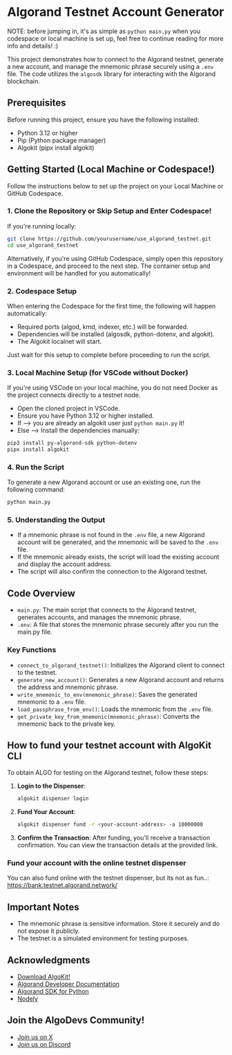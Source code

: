 # Algorand Testnet Account Generator

NOTE: before jumping in, it's as simple as `python main.py` when you codespace or local machine is set up, feel free to continue reading for more info and details! :) 

This project demonstrates how to connect to the Algorand testnet, generate a new account, and manage the mnemonic phrase securely using a `.env` file. The code utilizes the `algosdk` library for interacting with the Algorand blockchain.

## Prerequisites

Before running this project, ensure you have the following installed:

- Python 3.12 or higher
- Pip (Python package manager)
- Algokit (pipx install algokit)

## Getting Started (Local Machine or Codespace!)

Follow the instructions below to set up the project on your Local Machine or GitHub Codespace.

### 1. Clone the Repository or Skip Setup and Enter Codespace!

If you're running locally:

```bash
git clone https://github.com/yourusername/use_algorand_testnet.git
cd use_algorand_testnet
```

Alternatively, if you're using GitHub Codespace, simply open this repository in a Codespace, and proceed to the next step. The container setup and environment will be handled for you automatically!

### 2. Codespace Setup

When entering the Codespace for the first time, the following will happen automatically:

- Required ports (algod, kmd, indexer, etc.) will be forwarded.
- Dependencies will be installed (algosdk, python-dotenv, and algokit).
- The Algokit localnet will start.

Just wait for this setup to complete before proceeding to run the script.

### 3. Local Machine Setup (for VSCode without Docker)

If you're using VSCode on your local machine, you do not need Docker as the project connects directly to a testnet node.

- Open the cloned project in VSCode.
- Ensure you have Python 3.12 or higher installed.
- If --> you are already an algokit user just `python main.py` it!
- Else --> Install the dependencies manually:

```bash
pip3 install py-algorand-sdk python-dotenv
pipx install algokit
```

### 4. Run the Script

To generate a new Algorand account or use an existing one, run the following command:

```bash
python main.py
```

### 5. Understanding the Output

- If a mnemonic phrase is not found in the `.env` file, a new Algorand account will be generated, and the mnemonic will be saved to the `.env` file.
- If the mnemonic already exists, the script will load the existing account and display the account address.
- The script will also confirm the connection to the Algorand testnet.

## Code Overview

- `main.py`: The main script that connects to the Algorand testnet, generates accounts, and manages the mnemonic phrase.
- `.env`: A file that stores the mnemonic phrase securely after you run the main.py file.

### Key Functions

- `connect_to_algorand_testnet()`: Initializes the Algorand client to connect to the testnet.
- `generate_new_account()`: Generates a new Algorand account and returns the address and mnemonic phrase.
- `write_mnemonic_to_env(mnemonic_phrase)`: Saves the generated mnemonic to a `.env` file.
- `load_passphrase_from_env()`: Loads the mnemonic from the `.env` file.
- `get_private_key_from_mnemonic(mnemonic_phrase)`: Converts the mnemonic back to the private key.

## How to fund your testnet account with AlgoKit CLI

To obtain ALGO for testing on the Algorand testnet, follow these steps:

1. **Login to the Dispenser**:
   ```bash
   algokit dispenser login
   ```

2. **Fund Your Account**:
   ```bash
   algokit dispenser fund -r <your-account-address> -a 10000000
   ```

3. **Confirm the Transaction**:
   After funding, you'll receive a transaction confirmation. You can view the transaction details at the provided link.

### Fund your account with the online testnet dispenser

You can also fund online with the testnet dispenser, but its not as fun..: https://bank.testnet.algorand.network/ 

## Important Notes

- The mnemonic phrase is sensitive information. Store it securely and do not expose it publicly.
- The testnet is a simulated environment for testing purposes.

## Acknowledgments

- [Download AlgoKit!](https://developer.algorand.org/algokit/?utm_source=af_employee&utm_medium=social&utm_campaign=algokit_sarajane&utm_content=download&utm_term=EME)
- [Algorand Developer Documentation](https://developer.algorand.org/docs/)
- [Algorand SDK for Python](https://github.com/algorand/py-algorand-sdk)
- [Nodely](https://nodely.io/docs/free/start) 

## Join the AlgoDevs Community!

- [Join us on X](https://x.com/algodevs) 
- [Join us on Discord](https://discord.com/invite/algorand) 

